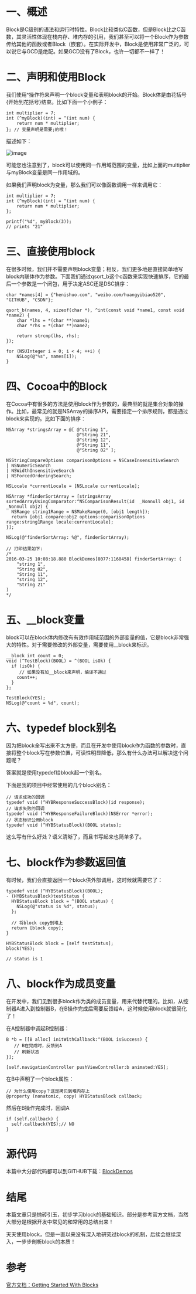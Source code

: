 # 一、概述

Block是C级别的语法和运行时特性。Block比较类似C函数，但是Block比之C函数，其灵活性体现在栈内存、堆内存的引用，我们甚至可以将一个Block作为参数传给其他的函数或者Block（嵌套）。在实际开发中，Block是使用非常广泛的，可以说它与GCD是绝配。如果GCD没有了Block，也许一切都不一样了！

# 二、声明和使用Block

我们使用^操作符来声明一个block变量和表明block的开始。Block体是由花括号{开始到花括号}结束。比如下面一个小例子：

```
int multiplier = 7;
int (^myBlock)(int) = ^(int num) {
    return num * multiplier;
}; // 变量声明是需要;的哦！
```

描述如下：

![image](http://www.henishuo.com/wp-content/uploads/2016/03/QQ20160325-0@2x-e1458870374485.png)

可能您也注意到了，block可以使用同一作用域范围的变量，比如上面的multiplier与myBlock变量是同一作用域的。

如果我们声明block为变量，那么我们可以像函数调用一样来调用它：

```
int multiplier = 7;
int (^myBlock)(int) = ^(int num) {
    return num * multiplier;
};
 
printf("%d", myBlock(3));
// prints "21"
```

# 三、直接使用block

在很多时候，我们并不需要声明block变量；相反，我们更多地是直接简单地写block内联体作为参数。下面我们通过qsort_b这个c函数来实现快速排序，它的最后一个参数是一个闭包，用于决定ASC还是DSC排序：

```
char *names[4] = {"henishuo.com", "weibo.com/huangyibiao520", "GITHUB", "CSDN"};

qsort_b(names, 4, sizeof(char *), ^int(const void *name1, const void *name2) {
	char *lhs = *(char **)name1;
	char *rhs = *(char **)name2;
	    
	return strcmp(lhs, rhs);
});

for (NSUInteger i = 0; i < 4; ++i) {
	NSLog(@"%s", names[i]);
}
```

# 四、Cocoa中的Block

在Cocoa中有很多的方法是使用block作为参数的，最典型的就是集合对象的操作。比如，最常见的就是NSArray的排序API，需要指定一个排序规则，都是通过block来实现的。比如下面的排序：

```
NSArray *stringsArray = @[ @"string 1",
                           @"String 21",
                           @"string 12",
                           @"String 11",
                           @"String 02" ];

NSStringCompareOptions comparisonOptions = NSCaseInsensitiveSearch
| NSNumericSearch
| NSWidthInsensitiveSearch
| NSForcedOrderingSearch;

NSLocale *currentLocale = [NSLocale currentLocale];

NSArray *finderSortArray = [stringsArray sortedArrayUsingComparator:^NSComparisonResult(id  _Nonnull obj1, id  _Nonnull obj2) {
  NSRange string1Range = NSMakeRange(0, [obj1 length]);
  return [obj1 compare:obj2 options:comparisonOptions range:string1Range locale:currentLocale];
}];

NSLog(@"finderSortArray: %@", finderSortArray);

// 打印结果如下:
/*
2016-03-25 10:08:18.880 BlockDemos[8077:1168458] finderSortArray: (
    "string 1",
    "String 02",
    "String 11",
    "string 12",
    "String 21"
)
*/
```

# 五、\_\_block变量

block可以在block体内修改有有效作用域范围的外部变量的值，它是block非常强大的特性。对于需要修改的外部变量，需要使用\_\_block来标识。

```
__block int count = 0;
void (^TestBlock)(BOOL) = ^(BOOL isOk) {
  if (isOk) {
	 // 如果没有加__block来声明，编译不通过
    count++;
  }
};

TestBlock(YES);
NSLog(@"count = %d", count);
```

# 六、typedef block别名

因为把block全写出来不太方便，而且在开发中使用block作为函数的参数时，直接将整个block写在参数位置，可读性明显降低，那么有什么办法可以解决这个问题呢？

答案就是使用typedef给block起一个别名。

下面是我的项目中经常使用的几个block别名：

```
// 请求成功的回调
typedef void (^HYBResponseSuccessBlock)(id response);
// 请求失败的回调
typedef void (^HYBResponseFailureBlock)(NSError *error);
// 状态标识公用block
typedef void (^HYBStatusBlock)(BOOL status);
```

这么写有什么好处？语义清晰了，而且书写起来也简单多了。

# 七、block作为参数返回值

有时候，我们会直接返回一个block供外部调用，这时候就需要它了：

```
typedef void (^HYBStatusBlock)(BOOL);
- (HYBStatusBlock)testStatus {
  HYBStatusBlock block = ^(BOOL status) {
    NSLog(@"status is %d", status);
  };
  
  // 将block copy到堆上
  return [block copy];
}

HYBStatusBlock block = [self testStatus];
block(YES);

// status is 1
```

# 八、block作为成员变量

在开发中，我们见到很多block作为类的成员变量，用来代替代理的。比如，从控制器A进入到控制器B，在B操作完成后需要反馈给A，这时候使用block就很简化了！

在A控制器中调起B控制器：

```
B *b = [[B alloc] initWithCallback:^(BOOL isSuccess) {
   // B在完成时，反馈到A
   // 刷新状态
}];

[self.navigationController pushViewController:b animated:YES];
```

在B中声明了一个block属性：

```
// 为什么使用copy？这是拷贝到堆内存上
@property (nonatomic, copy) HYBStatusBlock callback;
```

然后在B操作完成时，回调A

```
if (self.callback) {
  self.callback(YES);// NO
}
```

# 源代码

本篇中大分部代码都可以到GITHUB下载：[BlockDemos](https://github.com/CoderJackyHuang/BlockDemos)

# 结尾

本篇文章只是抛砖引玉，初步学习block的基础知识。部分是参考官方文档，当然大部分是根据开发中常见的和常用的总结出来！

天天使用block，但是一直以来没有深入地研究过block的机制，后续会继续深入，一步步剖析block的本质！

# 参考

[官方文档：Getting Started With Blocks](https://developer.apple.com/library/ios/documentation/Cocoa/Conceptual/Blocks/Articles/bxGettingStarted.html#//apple_ref/doc/uid/TP40007502-CH7-SW1)


